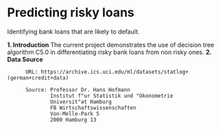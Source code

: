  # Predicting risky loans

Identifying bank loans that are likely to default.

<html>

<body>
  <b>1. Introduction </b>
      The current project demonstrates the use of decision tree algorithm C5.0 in differentiating risky bank loans from non risky ones.
  <b>2. Data Source</b>
      <t>
          
          URL: https://archive.ics.uci.edu/ml/datasets/statlog+(german+credit+data)
          
          Source: Professor Dr. Hans Hofmann 
                  Institut f"ur Statistik und "Okonometrie 
                  Universit"at Hamburg 
                  FB Wirtschaftswissenschaften 
                  Von-Melle-Park 5 
                  2000 Hamburg 13      
   </t>
</body>
  

</html>

